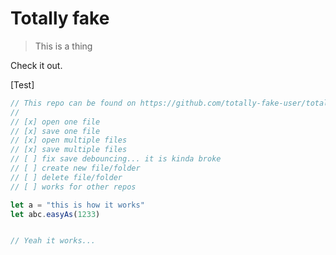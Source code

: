 # Totally fake

> This is a thing

Check it out. 

[Test] 

```javascript
// This repo can be found on https://github.com/totally-fake-user/totally-real-repo
//
// [x] open one file
// [x] save one file
// [x] open multiple files
// [x] save multiple files
// [ ] fix save debouncing... it is kinda broke
// [ ] create new file/folder
// [ ] delete file/folder
// [ ] works for other repos

let a = "this is how it works"
let abc.easyAs(1233)


// Yeah it works...
```